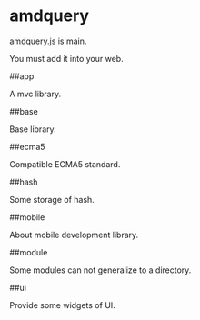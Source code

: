 # amdquery

amdquery.js is main.

You must add it into your web.

##app

A mvc library.

##base

Base library.

##ecma5

Compatible ECMA5 standard.

##hash

Some storage of hash.

##mobile

About mobile development library.

##module

Some modules can not generalize to a directory.

##ui

Provide some widgets of UI.
